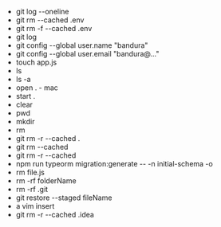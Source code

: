 * git log --oneline
* git rm --cached .env
* git rm -f --cached .env
* git log
* git config --global user.name "bandura"
* git config --global user.email "bandura@..."
* touch app.js
* ls
* ls -a
* open . - mac
* start .
* clear
* pwd
* mkdir
* rm
* git rm -r --cached . 
* git rm --cached <file>
* git rm -r --cached <folder>
* npm run typeorm migration:generate -- -n initial-schema -o
* rm file.js
* rm -rf folderName
* rm -rf .git
* git restore --staged fileName
* a vim insert
* git rm -r  --cached .idea


